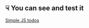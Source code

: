 ## &#9759; You can see and test it

[Simple JS todos](https://juurousse.github.io/simple-js-todos/)
